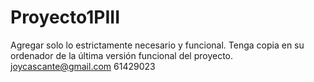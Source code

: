 # Proyecto1PIII
Agregar solo lo estrictamente necesario y funcional.
Tenga copia en su ordenador de la última versión funcional del proyecto.
joycascante@gmail.com
61429023
